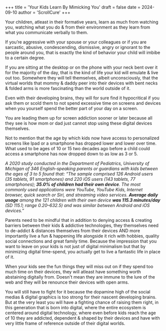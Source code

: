 +++
title = 'Your Kids Learn By Mimicking You'
draft = false
date = 2024-09-10
author = 'ScrollCure'
+++

Your children, atleast in their formative years, learn as much from watching you, watching what you do & from their environment as they learn from what you communicate verbally to them. 

If you’re aggressive with your spouse or your colleagues or if you are sarcastic, abusive, condescending, dismissive, angry or ignorant to the people around you, that is exactly the kind of behavior your child will imbibe to a certain degree. 

If you are sitting at the desktop or on the phone with your neck bent over it for the majority of the day, that is the kind of life your kid will emulate & live out too. Somewhere they will tell themselves, albeit unconsciously, that the virtual worlds that mommy & daddy peer into their devices with bent necks & folded arms is more fascinating than the world outside of it.

Even with their developing brains, they will for sure find it hypocritical if you ask them or scold them to not spend excessive time on screens and devices when you yourself spend the better part of your day on a screen.

You are leading them up for screen addiction sooner or later because all they see is how mom or dad just cannot stop using these digital devices themselves.

Not to mention that the age by which kids now have access to personalized screens like Ipad or a smartphone has dropped lower and lower over time. What used to be ages of 10 or 15 two decades ago before a child could access a smartphone has now dropped down to as low as 3 or 5.

*A 2020 study conducted in the Department of Pediatrics, University of Michigan of 346 English-speaking parents or guardians with kids between the ages of 3 to 5 found that: “The sample comprised 126 Android users (35 tablets, 91 smartphones) and 220 iOS users (143 tablets, 77 smartphones); **35.0% of children had their own device**. The most commonly used applications were YouTube, YouTube Kids, Internet browser, quick search or Siri, and streaming video services. **Average daily usage** among the 121 children with their own device **was 115.3 minutes/day** (SD 115.1; range 0.20–632.5) and was similar between Android and iOS devices.”*

Parents need to be mindful that in addition to denying access & creating barriers between their kids & addictive technologies, they themselves need to de-addict & distances themselves from their devices AND more importantly live a fun & happening life alongside it rich with hobbies, quality social connections and great family time. Because the impression that you want to leave on your kids is not just of digital minimalism but that by minimizing digital time-spend, you actually get to live a fantastic life in place of it.

When your kids see the fun things they will miss out on if they spend too much time on their devices, they will atleast have something worth abstaining digitally from. Doesn't mean they are immune to the lure of the web and they will be renounce their devices with open arms. 

You will still have to fight for it because the dopamine high of the social medias & digital graphics is too strong for their nascent developing brains. But at the very least you will have a fighting chance of raising them right, in this generation that is born into digital, where the entire ecosystem is centered around digital technology, where even before kids reach the age of 10 they are addicted, dependent & shaped by their devices and have with very little frame of reference outside of their digital worlds.   
